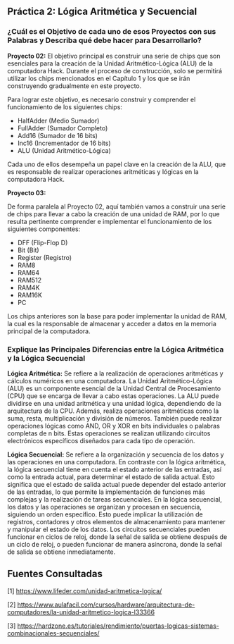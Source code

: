 ## Práctica 2: Lógica Aritmética y Secuencial ##

### ¿Cuál es el Objetivo de cada uno de esos Proyectos con sus Palabras y Describa qué debe hacer para Desarrollarlo?

**Proyecto 02:**
El objetivo principal es construir una serie de chips que son esenciales para la creación de la Unidad Aritmético-Lógica (ALU) de la computadora Hack. Durante el proceso de construcción, solo se permitirá utilizar los chips mencionados en el Capítulo 1 y los que se irán construyendo gradualmente en este proyecto.


Para lograr este objetivo, es necesario construir y comprender el funcionamiento de los siguientes chips: 
- HalfAdder (Medio Sumador)
- FullAdder (Sumador Completo)
- Add16 (Sumador de 16 bits)
- Inc16 (Incrementador de 16 bits)
- ALU (Unidad Aritmético-Lógica)


Cada uno de ellos desempeña un papel clave en la creación de la ALU, que es responsable de realizar operaciones aritméticas y lógicas en la computadora Hack.

**Proyecto 03:**

De forma paralela al Proyecto 02, aquí también vamos a construir una serie de chips para llevar a cabo la creación de una unidad de RAM, por lo que resulta pertinente comprender e implementar el funcionamiento de los siguientes componentes: 
- DFF (Flip-Flop D)
- Bit (Bit)
- Register (Registro)
- RAM8
- RAM64
- RAM512
- RAM4K
- RAM16K
- PC

Los chips anteriores son la base para poder implementar la unidad de RAM, la cual es la responsable de almacenar y acceder a datos en la memoria principal de la computadora.

### Explique las Principales Diferencias entre la Lógica Aritmética y la Lógica Secuencial
**Lógica Aritmética:**
Se refiere a la realización de operaciones aritméticas y cálculos numéricos en una computadora. La Unidad Aritmético-Lógica (ALU) es un componente esencial de la Unidad Central de Procesamiento (CPU) que se encarga de llevar a cabo estas operaciones. La ALU puede dividirse en una unidad aritmética y una unidad lógica, dependiendo de la arquitectura de la CPU. Además, realiza operaciones aritméticas como la suma, resta, multiplicación y división de números. También puede realizar operaciones lógicas como AND, OR y XOR en bits individuales o palabras completas de n bits. Estas operaciones se realizan utilizando circuitos electrónicos específicos diseñados para cada tipo de operación.


**Lógica Secuencial:**
Se refiere a la organización y secuencia de los datos y las operaciones en una computadora. En contraste con la lógica aritmética, la lógica secuencial tiene en cuenta el estado anterior de las entradas, así como la entrada actual, para determinar el estado de salida actual. Esto significa que el estado de salida actual puede depender del estado anterior de las entradas, lo que permite la implementación de funciones más complejas y la realización de tareas secuenciales.
En la lógica secuencial, los datos y las operaciones se organizan y procesan en secuencia, siguiendo un orden específico. Esto puede implicar la utilización de registros, contadores y otros elementos de almacenamiento para mantener y manipular el estado de los datos. Los circuitos secuenciales pueden funcionar en ciclos de reloj, donde la señal de salida se obtiene después de un ciclo de reloj, o pueden funcionar de manera asíncrona, donde la señal de salida se obtiene inmediatamente.

## Fuentes Consultadas 
[1] https://www.lifeder.com/unidad-aritmetica-logica/

[2] https://www.aulafacil.com/cursos/hardware/arquitectura-de-computadores/la-unidad-aritmetico-logica-l33366

[3] https://hardzone.es/tutoriales/rendimiento/puertas-logicas-sistemas-combinacionales-secuenciales/
